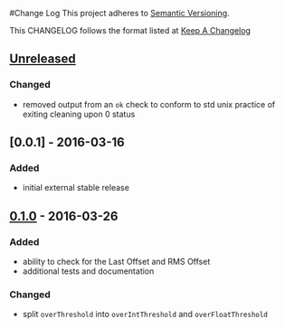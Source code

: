 #Change Log
This project adheres to [Semantic Versioning](http://semver.org/).

This CHANGELOG follows the format listed at [Keep A Changelog](http://keepachangelog.com/)

## [Unreleased]

### Changed
- removed output from an `ok` check to conform to std unix practice of exiting cleaning upon 0 status

## [0.0.1] - 2016-03-16
### Added
- initial external stable release

## [0.1.0] - 2016-03-26
### Added
- ability to check for the Last Offset and RMS Offset
- additional tests and documentation

### Changed
- split `overThreshold` into `overIntThreshold` and `overFloatThreshold`

[Unreleased]: https://github.com/yieldbot/sensupluginschrony/compare/0.1.0....HEAD
[0.1.0]: https://github.com/yieldbot/sensupluginschrony/compare/0.0.1....0.1.0
